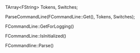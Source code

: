 TArray&lt;FString&gt; Tokens, Switches;

ParseCommandLine(FCommandLine::Get(), Tokens, Switches);

FCommandLine::GetForLogging()

FCommandLine::IsInitialized()

FCommandline::Parse()
